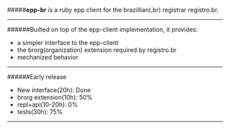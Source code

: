 #####**epp-br** is a ruby epp client for the brazillian(.br) registrar registro.br.

---

######Builted on top of the epp-client implementation, it provides:

- a simpler interface to the epp-client
- the brorg(organization) extension required by registro.br
- mechanized behavior

---

######Early release
- New interface(20h): Done
- brorg extension(10h): 50%
- repl+api(10-20h): 0%
- tests(30h): 75%

---
